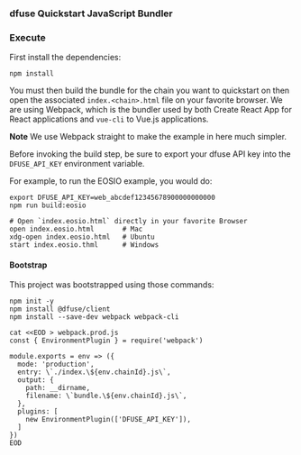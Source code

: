 ### dfuse Quickstart JavaScript Bundler

### Execute

First install the dependencies:

```
npm install
```

You must then build the bundle for the chain you want to quickstart
on then open the associated `index.<chain>.html` file on your
favorite browser. We are using Webpack, which is the bundler used
by both Create React App for React applications and `vue-cli` to
Vue.js applications.

**Note** We use Webpack straight to make the example in here much simpler.

Before invoking the build step, be sure to export your dfuse API key
into the `DFUSE_API_KEY` environment variable.

For example, to run the EOSIO example, you would do:

```
export DFUSE_API_KEY=web_abcdef12345678900000000000
npm run build:eosio

# Open `index.eosio.html` directly in your favorite Browser
open index.eosio.html       # Mac
xdg-open index.eosio.html   # Ubuntu
start index.eosio.thml      # Windows
```

#### Bootstrap

This project was bootstrapped using those commands:

```
npm init -y
npm install @dfuse/client
npm install --save-dev webpack webpack-cli

cat <<EOD > webpack.prod.js
const { EnvironmentPlugin } = require('webpack')

module.exports = env => ({
  mode: 'production',
  entry: \`./index.\${env.chainId}.js\`,
  output: {
    path: __dirname,
    filename: \`bundle.\${env.chainId}.js\`,
  },
  plugins: [
    new EnvironmentPlugin(['DFUSE_API_KEY']),
  ]
})
EOD
```
